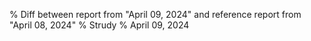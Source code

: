 % Diff between report from "April 09, 2024" and reference report from "April 08, 2024"
% Strudy
% April 09, 2024


